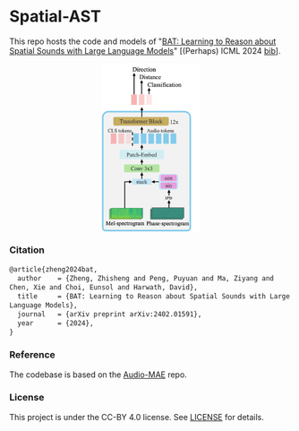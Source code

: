 # Spatial-AST

This repo hosts the code and models of "[BAT: Learning to Reason about Spatial Sounds with Large Language Models](https://arxiv.org/abs/2402.01591)" [(Perhaps) ICML 2024 [bib](https://github.com/zszheng147/Spatial-AST#citation)].


<p align="center">
  <img align="middle" height="300" src="assets/Spatial-AST.png"/>
</p>

### Citation
```
@article{zheng2024bat,
  author    = {Zheng, Zhisheng and Peng, Puyuan and Ma, Ziyang and Chen, Xie and Choi, Eunsol and Harwath, David},
  title     = {BAT: Learning to Reason about Spatial Sounds with Large Language Models},
  journal   = {arXiv preprint arXiv:2402.01591},
  year      = {2024},
}
```

### Reference
The codebase is based on the [Audio-MAE](https://github.com/facebookresearch/AudioMAE/tree/main) repo.


### License
This project is under the CC-BY 4.0 license. See [LICENSE](LICENSE) for details.